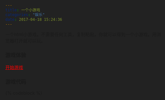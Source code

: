 ```yaml
---
title: 一个小游戏
categories: "娱乐"
date: 2017-04-18 15:24:36
---
```

一个html小游戏。不需要任何工具，复制粘贴，你就可以得到一个小游戏。用浏览器打开就可以玩。

<!--more-->

### 游戏体验
<a href="/link_html/game_point.html" target="_blank" style="color:red;">开始游戏</a>

### 游戏代码

{% codeblock %}
<!DOCTYPE html>
<html>
<head lang="en">
    <meta charset="UTF-8">
    <meta name="viewport"
          content="maximum-scale=1.0,minimum-scale=1.0,user-scalable=no,width=device-width,initial-scale=1.0"/>
    <title>avoid dot</title>
    <style type="text/css">
        body, html {
            background-color: #222222;
        }

        canvas {
            border: 6px #333333 solid;
            background-color: #111111;
        }

        .ui {
            font-family: Arial，Helvetica, sans-serif;
            font-size: 10px;
            color: #999999;
            text-align: left;
            padding: 8px;
            background-color: rgba(0, 0, 0, 0.5);
            position: absolute;
            z-index: 2;
        }

        #message {
            padding: 16px;
        }

        #status {
            width: 884px;
            height: 15px;
            padding: 8px;
            display: none;
        }

        #status span {
            color: #bbbbbb;
            font-weight: bold;
            margin-right: 5px;
        }

        #title {
            margin-bottom: 20px;
            color: #eeeeee;
        }

        .ui ul {
            margin: 10px 0 10px 0;
            padding: 8px 0 8px 10px;
        }

        .ui ul li {
            list-style: none;
        }

        .ui a {
            outline: none;
            font-family: Arial, Helvetica, sans-serif;
            font-size: 38px;
            text-decoration: none;
            color: #bbbbbb;
            padding: 2px;
            display: block;
        }

        .ui a:hover {
            color: #ffffff;
            background-color: #000000;
        }
    </style>
</head>
<body>
<canvas id="world"></canvas>
<div id="status" class="ui"></div>
<div id="message" class="ui">
    <h2 id="title">Instruction</h2>
    <ul>
        <li>1.Avoid dot.</li>
        <li>2.Get piece.</li>
        <li>3.Can hit the dots during the shield.</li>
        <li>4.Be alive.</li>
        <li>5.More score.</li>
    </ul>
    <a href="#" id="startButton">Start</a>
</div>
<script>
    SinuousWorld = new function () {
        var D = navigator.userAgent.toLowerCase();
        var x = (D.indexOf("android") != -1) || (D.indexOf("iphone") != -1) || (D.indexOf("ipad") != -1);
        var d = x ? window.innerWidth : 900;
        var B = x ? window.innerHeight : 550;
        var h;
        var f;
        var z;
        var u;
        var K;
        var b;
        var w = [];
        var y = [];
        var H = [];
        var A;
        var t = (window.innerWidth - d);
        var r = (window.innerHeight - B);
        var J = false;
        var k = false;
        var C = 0;
        var m = 0;
        var s = {x: -1.3, y: 1};
        var E = 1;
        this.init = function () {
            h = document.getElementById("world");
            z = document.getElementById("status");
            u = document.getElementById("message");
            K = document.getElementById("title");
            b = document.getElementById("startButton");
            if (h && h.getContext) {
                f = h.getContext("2d");
                var L = function (N, M, O) {
                    document.addEventListener(N, M, O)
                };
                L('mousemove', c, false);
                L('mousedown', l, false);
                L('mouseup', I, false);
                h.addEventListener("touchstart", i, false);
                L("touchmove", q, false);
                L("touchend", v, false);
                window.addEventListener("resize", a, false);
                b.addEventListener("click", j, false);
                A = new Player();
                a();
                if (x) {
                    h.style.border = "none";
                    s.x *= 2;
                    a.y *= 2;
                    setInterval(G, 1000 / 20);
                } else {
                    setInterval(G, 1000 / 60);
                }
            }
        };

        function j(L) {
            if (k == false) {
                k = true;
                w = [];
                y = [];
                C = 0;
                E = 1;
                A.trail = [];
                A.p.x = t;
                A.p.y = r;
                A.boost = 0;
                u.style.display = "none";
                z.style.display = "block";
                m = new Date().getTime();
            }
        }

        function o() {
            k = false;
            u.style.display = "block";
            K.innerHTML = "death!(" + Math.round(C) + "score)";
        }

        function c(L) {
            t = L.clientX - (window.innerWidth - d) * 0.5 - 10;
            r = L.clientY - (window.innerHeight - B) * 0.5 - 10;
        }

        function l(L) {
            J = true;
        }

        function I(L) {
            J = false;
        }

        function i(L) {
            if (L.touches.length == 1) {
                L.preventDefault();
                t = L.touches[0].pageX - (window.innerWidth - d) * 0.5;
                r = L.touches[0].pageY - (window.innerHeight - B) * 0.5;
                J = true;
            }
        }


        function q(L) {
            if (L.touches.length == 1) {
                L.preventDefault();
                t = L.touches[0].pageX - (window.innerWidth - d) * 0.5 - 20;
                r = L.touches[0].pageY - (window.innerHeight - B) * 0.5 - 20
            }
        }

        function v(L) {
            J = false;
        }

        function a() {
            d = x ? window.innerWidth : 900;
            B = x ? window.innerHeight : 550;
            h.width = d;
            h.height = B;
            var M = (window.innerWidth - d) * 0.5;
            var L = (window.innerHeight - B) * 0.5;
            h.style.position = "absolute";
            h.style.left = M + "px";
            h.style.top = L + "px";
            if (x) {
                u.style.left = "0px";
                u.style.top = "0px";
                z.style.left = "0px";
                z.style.top = "0px";
            } else {
                u.style.left = M + 6 + "px";
                u.style.top = L + 200 + "px";
                z.style.left = M + 6 + "px";
                z.style.top = L + 6 + "px";
            }
        }

        function g(O, M, L) {
            var N = 10 + (Math.random() * 15);
            while (--N >= 0) {
                n = new Particle();
                n.p.x = O.x + (Math.sin(N) * M);
                n.p.y = O.y + (Math.cos(N) * M);
                n.velocity = {x: -4 + Math.random() * 8, y: -4 + Math.random() * 8};
                n.alpha = 1;
                H.push(n);
            }
        }

        function G() {
            f.clearRect(0, 0, h.width, h.height);
            var P = {x: s.x * E, y: s.y * E};
            var O, M, N, L;
            if (k) {
                E += 0.0008;
                pp = A.clonePosition();
                A.p.x += (t - A.p.x) * 0.13;
                A.p.y += (r - A.p.y) * 0.13;
                C += 0.4 * E;
                C += A.distanceTo(pp) * 0.1;
                A.boost = Math.max(A.boost - 1, 0);
                if (A.boost > 0 && (A.boost > 100 || A.boost % 3 != 0)) {
                    f.beginPath();
                    f.fillStyle = "#167a66";
                    f.strokeStyle = "#00ffcc";
                    f.arc(A.p.x, A.p.y, A.s * 2, 0, Math.PI * 2, true);
                    f.fill();
                    f.stroke();
                }
                A.trail.push(new Point(A.p.x, A.p.y));
                f.beginPath();
                f.strokeStyle = "#648d93";
                f.lineWidth = 2;
                for (O = 0, N = A.trail.length; O < N; O++) {
                    p = A.trail[O];
                    f.lineTo(p.p.x, p.p.y);
                    p.p.x += P.x;
                    p.p.y += P.y;
                }
                f.stroke();
                f.closePath();
                if (A.trail.length > 60) {
                    A.trail.shift();
                }
                f.beginPath();
                f.fillStyle = "#8ff1ff";
                f.arc(A.p.x, A.p.y, A.s / 2, 0, Math.PI * 2, true);
                f.fill();
            }
            if (k && (A.p.x < 0 || A.p.x > d || A.p.y < 0 || A.p.y > B)) {
                g(A.p, 10);
                o()
            }
            for (O = 0; O < w.length; O++) {
                p = w[O];
                if (k) {
                    if (A.boost > 0 && p.distanceTo(A.p) < ((A.s * 4) + p.s) * 0.5) {
                        g(p.p, 10);
                        w.splice(O, 1);
                        O--;
                        C += 10;
                        continue;
                    } else {
                        if (p.distanceTo(A.p) < (A.s + p.s) * 0.5) {
                            g(A.p, 10);
                            o();
                        }
                    }
                }
                f.beginPath();
                f.fillStyle = "#ff0000";
                f.arc(p.p.x, p.p.y, p.s / 2, 0, Math.PI * 2, true);
                f.fill();
                p.p.x += P.x * p.f;
                p.p.y += P.y * p.f;
                if (p.p.x < 0 || p.p.y > B) {
                    w.splice(O, 1);
                    O--;
                }
            }
            for (O = 0; O < y.length; O++) {
                p = y[O];
                if (p.distanceTo(A.p) < (A.s + p.s) * 0.5 && k) {
                    A.boost = 300;
                    for (M = 0; M < w.length; M++) {
                        e = w[M];
                        if (e.distanceTo(p.p) < 100) {
                            g(e.p, 10);
                            w.splice(M, 1);
                            M--;
                            C += 10;
                        }
                    }
                }
                f.beginPath();
                f.fillStyle = "#00ffcc";
                f.arc(p.p.x, p.p.y, p.s / 2.0, Math.PI * 2, true);
                f.fill();
                p.p.x += P.x * p.f;
                p.p.y += P.y * p.f;
                if (p.p.x < 0 || p.p.y > B || A.boost != 0) {
                    y.splice(O, 1);
                    O--;
                }
            }
            if (w.length < 35 * E) {
                w.push(F(new Enemy()));
            }
            if (y.length < 1 && Math.random() > 0.997 && A.boost == 0) {
                y.push(F(new Boost()));
            }
            for (O = 0; O < H.length; O++) {
                p = H[O];
                p.velocity.x += (P.x - p.velocity.x) * 0.04;
                p.velocity.y += (P.y - p.velocity.y) * 0.04;
                p.p.x += p.velocity.x;
                p.p.y += p.velocity.y;
                p.alpha -= 0.02;
                f.fillStyle = "rgba(255,255,255," + Math.max(P.alpha, 0) + ")";
                f.fillRect(p.p.x, p.p.y, 1, 1);
                if (p.alpha <= 0) {
                    H.splice(O, 1);
                }
            }
            if (k) {
                scoreText = "score:<span>" + (Math.round(C) + 1) + "</span>";
                scoreText += "time:<span>" + Math.round(((new Date().getTime() - m) / 1000) * 100) / 100 + "s</span>";
                z.innerHTML = scoreText;
            }
        }

        function F(L) {
            if (Math.random() > 0.5) {
                L.p.x = Math.random() * d;
                L.p.y = -20;
            } else {
                L.p.x = d + 20;
                L.p.y = (-B * 0.2) + (Math.random() * B * 1.2);
            }
            return L;
        }
    };
    function Point(a, b) {
        this.p = {x: a, y: b}
    }
    Point.prototype.distanceTo = function (c) {
        var b = c.x - this.p.x;
        var a = c.y - this.p.y;
        return Math.sqrt(b * b + a * a);
    };
    Point.prototype.clonePosition = function () {
        return {x: this.p.x, y: this.p.y}
    };
    function Player() {
        this.p = {x: 0, y: 0};
        this.trail = [];
        this.s = 8;
        this.boost = 0
    }
    Player.prototype = new Point();
    function Enemy() {
        this.p = {x: 0, y: 0};
        this.s = 6 + (Math.random() * 4);
        this.f = 1 + (Math.random() * 0.4);
    }
    Enemy.prototype = new Point();
    function Boost() {
        this.p = {x: 0, y: 0};
        this.s = 10 + (Math.random() * 8);
        this.f = 1 + (Math.random() * 0.4)
    }
    Boost.prototype = new Point();
    function Particle() {
        this.p = {x: 0, y: 0};
        this.f = 1 + (Math.random() * 0.4);
        this.color = "#ff0000";
    }
    Particle.prototype = new Point();
    SinuousWorld.init();
</script>
</body>
</html>
{% endcodeblock %}

### 建立游戏
1. 在桌面新建一个.txt文件,复制粘贴以上游戏代码，保存。
2. 将文件后缀名.txt修改为.html。
3. 用浏览器打开这个文件，开始游戏。

### 游戏截图
![游戏截图](http://i.imgur.com/GIBXVSO.png)